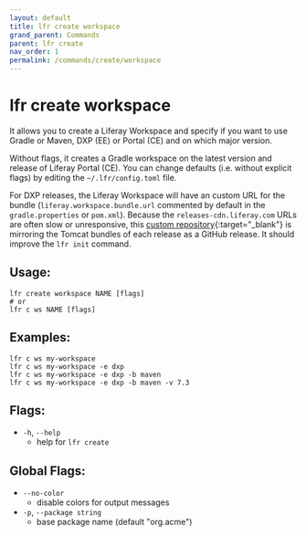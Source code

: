 ```yaml
---
layout: default
title: lfr create workspace
grand_parent: Commands
parent: lfr create
nav_order: 1
permalink: /commands/create/workspace
---
```


# lfr create workspace

It allows you to create a Liferay Workspace and specify if you want to use Gradle or Maven, DXP (EE) or Portal (CE) and on which major version.

Without flags, it creates a Gradle workspace on the latest version and release of Liferay Portal (CE). You can change defaults (i.e. without explicit flags) by editing the `~/.lfr/config.toml` file.

For DXP releases, the Liferay Workspace will have an custom URL for the bundle (`liferay.workspace.bundle.url` commented by default in the `gradle.properties` or `pom.xml`). Because the `releases-cdn.liferay.com` URLs are often slow or unresponsive, this [custom repository](https://github.com/lgdd/liferay-dxp-releases){:target="_blank"} is mirroring the Tomcat bundles of each release as a GitHub release. It should improve the `lfr init` command.

## Usage:
```shell
lfr create workspace NAME [flags]
# or
lfr c ws NAME [flags]
```

## Examples:
```shell
lfr c ws my-workspace
lfr c ws my-workspace -e dxp
lfr c ws my-workspace -e dxp -b maven
lfr c ws my-workspace -e dxp -b maven -v 7.3
```

## Flags:
- `-h`, `--help`
  - help for `lfr create`

## Global Flags:
- `--no-color`
  - disable colors for output messages
- `-p`, `--package string`
  - base package name (default "org.acme")